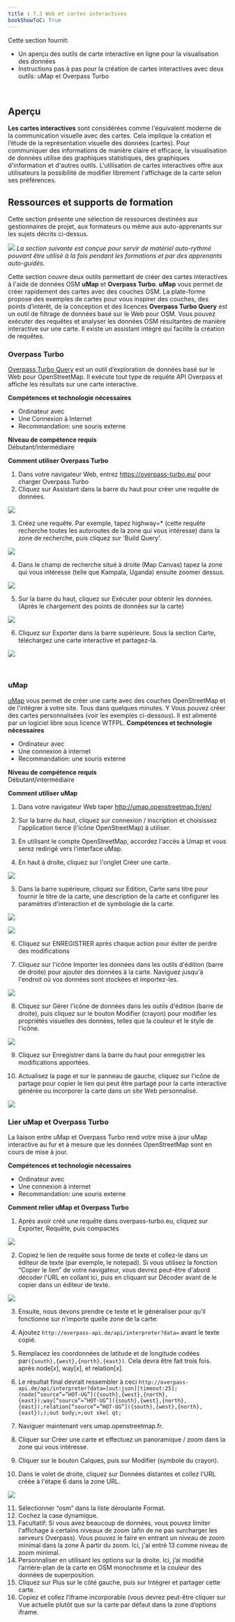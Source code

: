 ```yaml
---
title : 7.3 Web et cartes interactives
bookShowToC: True
---
```

	 	 	 	
Cette section fournit:

*  Un aperçu des outils de carte interactive en ligne pour la visualisation des données
*   Instructions pas à pas pour la création de cartes interactives avec deux outils: uMap et Overpass Turbo

<br>

## Aperçu
**Les cartes interactives** sont considérées comme l'équivalent moderne de la communication visuelle avec des cartes. Cela implique la création et l’étude de la représentation visuelle des données (cartes). Pour communiquer des informations de manière claire et efficace, la visualisation de données utilise des graphiques statistiques, des graphiques d'information et d'autres outils. L'utilisation de cartes interactives offre aux utilisateurs la possibilité de modifier librement l'affichage de la carte selon ses préférences.

## Ressources et supports de formation
Cette section présente une sélection de ressources destinées aux gestionnaires de projet, aux formateurs ou même aux auto-apprenants sur les sujets décrits ci-dessus.

![](/images/learning_icon_wide.PNG)
*La section suivante est conçue pour servir de matériel auto-rythmé pouvant être utilisé à la fois pendant les formations et par des apprenants auto-guidés.*
	 	 	 	
Cette section couvre deux outils permettant de créer des cartes interactives à l'aide de données OSM **uMap** et **Overpass Turbo**. **uMap** vous permet de créer rapidement des cartes avec des couches OSM. La plate-forme propose des exemples de cartes pour vous inspirer des couches, des points d’intérêt, de la conception et des licences **Overpass Turbo Query** est un outil de filtrage de données basé sur le Web pour OSM. Vous pouvez exécuter des requêtes et analyser les données OSM résultantes de manière interactive sur une carte. Il existe un assistant intégré qui facilite la création de requêtes.

### Overpass Turbo
[Overpass Turbo Query](http://overpass-turbo.eu) est un outil d’exploration de données basé sur le Web pour OpenStreetMap. Il exécute tout type de requête API Overpass et affiche les résultats sur une carte interactive.


**Compétences et technologie nécessaires**
* Ordinateur avec
* Une Connexion à Internet
* Recommandation: une souris externe 

**Niveau de compétence requis** <br>
Débutant/intermédiaire

**Comment utiliser Overpass Turbo**

1. Dans votre navigateur Web, entrez https://overpass-turbo.eu/ pour charger Overpass Turbo
2. Cliquez sur Assistant dans la barre du haut pour créer une requête de données.

![](/images/interactivemaps/overpass1.gif)

3. Créez une requête. Par exemple, tapez highway=* (cette requête recherche toutes les autoroutes de la zone qui vous intéresse)  dans la zone de recherche, puis cliquez sur 'Build Query'.

![](/images/interactivemaps/overpass2.gif)

4. Dans le champ de recherche situé à droite (Map Canvas) tapez la zone qui vous intéresse (telle que Kampala, Uganda) ensuite zoomer dessus.

![](/images/interactivemaps/overpass3.gif)

5. Sur la barre du haut, cliquez sur Exécuter pour obtenir les données. (Après le chargement des points de données sur la carte)	 	 	 	

![](/images/interactivemaps/overpass4.gif)

6. Cliquez sur Exporter dans la barre supérieure. Sous la section Carte, téléchargez une carte interactive et partagez-la.

![](/images/interactivemaps/overpass5.gif)

<br>

### uMap
[uMap](umap.openstreetmap.fr) vous permet de créer une carte avec des couches OpenStreetMap et de l'intégrer à votre site. Tous dans quelques minutes. Y Vous pouvez créer des cartes personnalisées (voir les exemples ci-dessous). Il est alimenté par un logiciel libre sous licence WTFPL.
**Compétences et technologie nécessaires**

* Ordinateur avec
* Une connexion à internet
* Recommandation: une souris externe

**Niveau de compétence requis** <br>
Débutant/intermédiaire

**Comment utiliser uMap**

1. Dans votre navigateur Web taper http://umap.openstreetmap.fr/en/   
 	 	 	 	
2. Sur la barre du haut, cliquez sur connexion / inscription et choisissez l'application tierce (l’icône OpenStreetMap) à utiliser.

3. En utilisant le compte OpenStreetMap, accordez l'accès à Umap et vous serez redirigé vers l'interface uMap.

4. En haut à droite, cliquez sur l'onglet Créer une carte.

![](/images/interactivemaps/umap1.gif)

5. Dans la barre supérieure, cliquez sur Edition, Carte sans titre pour fournir le titre de la carte, une description de la carte et configurer les paramètres d'interaction et de symbologie de la carte.

![](/images/interactivemaps/umap2.gif)

![](/images/interactivemaps/umap3.gif)

6. Cliquez sur ENREGISTRER après chaque action pour éviter de perdre des modifications

7. Cliquez sur l'icône Importer les données dans les outils d'édition (barre de droite) pour ajouter des données à la carte. Naviguez jusqu'à l'endroit où vos données sont stockées et importez-les.

![](/images/interactivemaps/umap4.gif)

8. Cliquez sur Gérer l'icône de données dans les outils d'édition (barre de droite), puis cliquez sur le bouton Modifier (crayon) pour modifier les propriétés visuelles des données, telles que la couleur et le style de l'icône.

![](/images/interactivemaps/umap5.gif)

9. Cliquez sur Enregistrer dans la barre du haut pour enregistrer les modifications apportées.

10. Actualisez la page et sur le panneau de gauche, cliquez sur l'icône de partage pour copier le lien qui peut être partagé pour la carte interactive générée ou incorporer la carte dans un site Web personnalisé.

![](/images/interactivemaps/umap6.gif)

### Lier uMap et Overpass Turbo
La liaison entre uMap et Overpass Turbo rend votre mise à jour uMap interactive au fur et à mesure que les données OpenStreetMap sont en cours de mise à jour.

**Compétences et technologie nécessaires**
	 	 	 
* Ordinateur avec
* Une connexion à internet
* Recommandation: une souris externe

**Comment relier uMap et Overpass Turbo**

1. Après avoir créé une requête dans overpass-turbo.eu, cliquez sur Exporter, Requête, puis compactés

![](/images/interactivemaps/linkmaps1.gif)

2. Copiez le lien de requête sous forme de texte et collez-le dans un éditeur de texte (par exemple, le notepad). Si vous utilisez la fonction “Copier le lien” de votre navigateur, vous devrez peut-être d'abord décoder l'URL en collant ici, puis en cliquant sur Décoder avant de le copier dans un éditeur de texte.


![](/images/interactivemaps/linkmaps2.gif)

3. Ensuite, nous devons prendre ce texte et le généraliser pour qu’il fonctionne sur n’importe quelle zone de la carte:

4. Ajoutez `http://overpass-api.de/api/interpreter?data=` avant le texte copié. 	 	 	 	

5. Remplacez les coordonnées de latitude et de longitude codées par`({south},{west},{north},{east})`. Cela devra être fait trois fois. après  node[*x*], way[*x*], et relation[*x*]. 	 	 	 	
	 	 	 	 	 		 	
6. Le résultat final devrait ressembler à ceci `http://overpass-api.de/api/interpreter?data=[out:json][timeout:25];(node[“source”=”HOT-UG”]({south},{west},{north},{east});way[“source”=”HOT-UG”]({south},{west},{north},{east});relation[“source”=”HOT-UG”]({south},{west},{north},{east}););out body;>;out skel qt;`
7. Naviguer maintenant vers umap.openstreetmap.fr.
8. Cliquer sur Créer une carte et effectuez un panoramique / zoom dans la zone qui vous intéresse.
9. Cliquer sur le bouton Calques, puis sur Modifier (symbole du crayon).
10. Dans le volet de droite, cliquez sur Données distantes et collez l'URL créée à l'étape 6 dans la zone URL.

![](/images/interactivemaps/linkmaps3.gif)
	 	 	 	
11. Sélectionner “osm” dans la liste déroulante Format.
12. Cochez la case dynamique.
13. Facultatif: Si vous avez beaucoup de données, vous pouvez limiter l'affichage à certains niveaux de zoom (afin de ne pas surcharger les serveurs Overpass). Vous pouvez le faire en entrant un niveau de zoom minimal dans la zone À partir du zoom. Ici, j'ai entré 13 comme niveau de zoom minimal.
14. Personnaliser en utilisant les options sur la droite. Ici, j’ai modifié l’arrière-plan de la carte en OSM monochrome et la couleur des données de superposition.
15. Cliquez sur Plus sur le côté gauche, puis sur Intégrer et partager cette carte.
16. Copiez et collez l’iframe incorporable (vous devrez peut-être cliquer sur Vue actuelle plutôt que sur la carte par défaut dans la zone d’options iframe.


